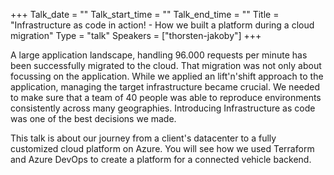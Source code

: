 +++
Talk_date = ""
Talk_start_time = ""
Talk_end_time = ""
Title = "Infrastructure as code in action! - How we built a platform during a cloud migration"
Type = "talk"
Speakers = ["thorsten-jakoby"]
+++

A large application landscape, handling 96.000 requests per minute has been successfully migrated to the cloud. That migration was not only about focussing on the application. While we applied an lift'n'shift approach to the application, managing the target infrastructure became crucial. We needed to make sure that a team of 40 people was able to reproduce environments consistently across many geographies. Introducing Infrastructure as code was one of the best decisions we made.

This talk is about our journey from a client's datacenter to a fully customized cloud platform on Azure. You will see how we used Terraform and Azure DevOps to create a platform for a connected vehicle backend.